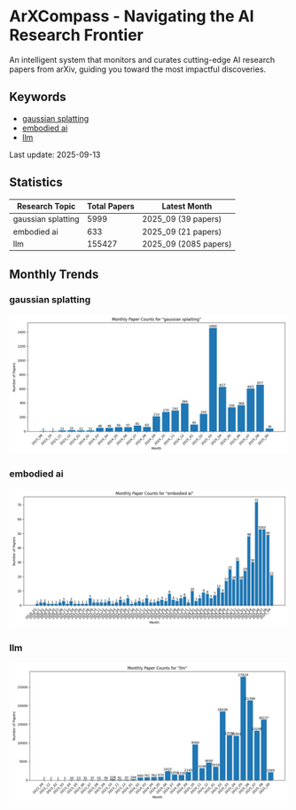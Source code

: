 # ArXCompass - Navigating the AI Research Frontier
An intelligent system that monitors and curates cutting-edge AI research papers from arXiv, guiding you toward the most impactful discoveries.

## Keywords

- [gaussian splatting](gaussian_splatting/)
- [embodied ai](embodied_ai/)
- [llm](llm/)

Last update: 2025-09-13

## Statistics

| Research Topic | Total Papers | Latest Month |
| --- | --- | --- |
| gaussian splatting | 5999 | 2025_09 (39 papers) |
| embodied ai | 633 | 2025_09 (21 papers) |
| llm | 155427 | 2025_09 (2085 papers) |

## Monthly Trends

### gaussian splatting

![Monthly Paper Counts for gaussian splatting](gaussian_splatting/monthly_stats.png)

### embodied ai

![Monthly Paper Counts for embodied ai](embodied_ai/monthly_stats.png)

### llm

![Monthly Paper Counts for llm](llm/monthly_stats.png)

